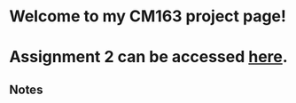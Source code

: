 # Welcome to my CM163 project page!

# Assignment 2 can be accessed [here](https://robertgaines.github.io/UCSC-cm163/a1).

**Notes**
---

